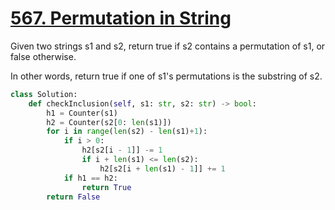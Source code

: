# [567. Permutation in String](https://leetcode.com/problems/permutation-in-string/description/)

Given two strings s1 and s2, return true if s2 contains a permutation of s1, or false otherwise.

In other words, return true if one of s1's permutations is the substring of s2.

```py
class Solution:
    def checkInclusion(self, s1: str, s2: str) -> bool:
        h1 = Counter(s1)
        h2 = Counter(s2[0: len(s1)])
        for i in range(len(s2) - len(s1)+1):
            if i > 0:
                h2[s2[i - 1]] -= 1
                if i + len(s1) <= len(s2):
                    h2[s2[i + len(s1) - 1]] += 1
            if h1 == h2:
                return True
        return False

```
